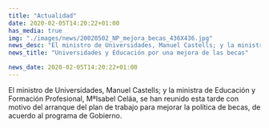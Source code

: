 ```yaml
---
title: "Actualidad"
date: 2020-02-05T14:20:22+01:00
has_media: true
img: "./images/news/20020502_NP_mejora_becas_436X436.jpg"
news_desc: "El ministro de Universidades, Manuel Castells; y la ministra de Educación y Formación Profesional, MªIsabel Celáa, se han reunido esta tarde con motivo del arranque del plan de trabajo para mejorar la política de becas, de acuerdo al programa de Gobierno."
news_title: "Universidades y Educación por una mejora de las becas"

news_date: 2020-02-05T14:20:22+01:00
---
```

<p><span>El ministro de Universidades, Manuel Castells; y la ministra de Educación y Formación Profesional, M&ordf;Isabel Celáa, se han reunido esta tarde con motivo del arranque del plan de trabajo para mejorar la política de becas, de acuerdo al programa de Gobierno.</span></p>